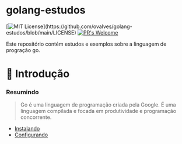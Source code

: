 # golang-estudos

[![MIT License](https://img.shields.io/apm/l/atomic-design-ui.svg?)](https://github.com/ovalves/golang-estudos/blob/main/LICENSE)
[![PR's Welcome](https://img.shields.io/badge/PRs-welcome-brightgreen.svg?style=flat)](http://makeapullrequest.com)

Este repositório contém estudos e exemplos sobre a linguagem de progração go.

🚀 Introdução
=================

### Resumindo
> Go é uma linguagem de programação criada pela Google. É uma linguagem compilada e focada em produtividade e programação concorrente.

- [Instalando](Instalando/README.md)
- [Configurando](configurando.md)
